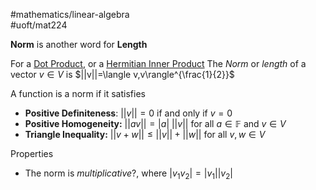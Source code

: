 #mathematics/linear-algebra  
#uoft/mat224 

**Norm** is another word for **Length**

For a [Dot Product](../MAT223%20Notes/Dot%20Product.md), or a [Hermitian Inner Product](Hermitian%20Inner%20Product.md)
The *Norm* or *length* of a vector $v\in V$ is $||v||=\langle v,v\rangle^{\frac{1}{2}}$

A function is a norm if it satisfies
- **Positive Definiteness**: $||v||=0$ if and only if $v=0$
- **Positive Homogeneity:** $||av||=|a| \ ||v||$ for all  $a\in \mathbb{F}$ and $v\in V$
- **Triangle Inequality:** $||v+w|| \leq ||v||+||w||$ for all $v,w\in V$

Properties
- The norm is *multiplicative*?, where $|v_{1}v_{2}|=|v_{1}||v_{2}|$
